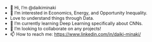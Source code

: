 - 👋 Hi, I’m @daikiminaki
- 👀 I’m interested in Economics, Energy, and Opportunity Inequality.
- Love to understand things through Data.
- 🌱 I’m currently learning Deep Learning specifically about CNNs.
- 💞️ I’m looking to collaborate on any projects!
- 📫 How to reach me: https://www.linkedin.com/in/daiki-minaki/ 

<!---
daikiminaki/daikiminaki is a ✨ special ✨ repository because its `README.md` (this file) appears on your GitHub profile.
You can click the Preview link to take a look at your changes.
--->
